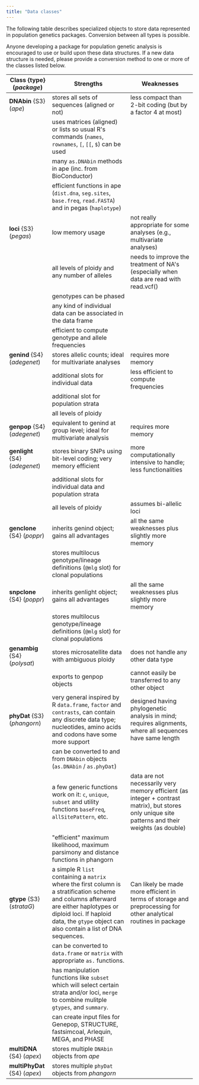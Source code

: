 ```yaml
---
title: "Data classes"
---
```


The following table describes specialized objects to store data represented in
population genetics packages. Conversion between all types is possible.

Anyone developing a package for population genetic analysis is encouraged to use or
build upon these data structures. If a new data structure is needed, please
provide a conversion method to one or more of the classes listed below.

|      Class {type} (*package*)     |      Strengths     |      Weaknesses     |
|-----------------------------------|--------------------|---------------------|
| **DNAbin** {S3} (*ape*) | stores all sets of sequences (aligned or not) | less compact than 2-bit coding (but by a factor 4 at most) |
| | uses matrices (aligned) or lists so usual R's commands (`names`, `rownames`, `[`, `[[`, `$`) can be used | |
| | many `as.DNAbin` methods in ape (inc. from BioConductor) | |
| | efficient functions in ape (`dist.dna`, `seg.sites`, `base.freq`, `read.FASTA`) and in pegas (`haplotype`) | |
| **loci** {S3} (*pegas*) | low memory usage | not really appropriate for some analyses (e.g., multivariate analyses)
| | all levels of ploidy and any number of alleles | needs to improve the treatment of NA's (especially when data are read with read.vcf() |
| | genotypes can be phased | |
| | any kind of individual data can be associated in the data frame | |
| | efficient to compute genotype and allele frequencies | |
| **genind** {S4} (*adegenet*) | stores allelic counts; ideal for multivariate analyses | requires more memory |
| | additional slots for individual data | less efficient to compute frequencies |
| | additional slot for population strata | |
| | all levels of ploidy | |
| **genpop** {S4} (*adegenet*) | equivalent to genind at group level; ideal for multivariate analysis | requires more memory |
| **genlight** {S4} (*adegenet*) | stores binary SNPs using bit-level coding; very memory efficient | more computationally intensive to handle; less functionalities |
| | additional slots for individual data and population strata | |
| | all levels of ploidy | assumes bi-allelic loci |
| **genclone** {S4} (*poppr*) | inherits genind object; gains all advantages | all the same weaknesses plus slightly more memory |
| | stores multilocus genotype/lineage definitions (`@mlg` slot) for clonal populations | |
| **snpclone** {S4} (*poppr*) | inherits genlight object; gains all advantages | all the same weaknesses plus slightly more memory |
| | stores multilocus genotype/lineage definitions (`@mlg` slot) for clonal populations | |
| **genambig** {S4} (*polysat*) | stores microsatellite data with ambiguous ploidy | does not handle any other data type |
| | exports to genpop objects | cannot easily be transferred to any other object |
| **phyDat** {S3} (*phangorn*) | very general inspired by R `data.frame`, `factor` and `contrasts`, can contain any discrete data type; nucleotides, amino acids and codons have some more support | designed having phylogenetic analysis in mind; requires alignments, where all sequences have same length |
| | can be converted to and from `DNAbin` objects (`as.DNAbin` / `as.phyDat`) | |
| | a few generic functions work on it: `c`, `unique`, `subset` and utility functions `baseFreq`, `allSitePattern`, etc. | data are not necessarily very memory efficient (as integer + contrast matrix), but stores only unique site patterns and their weights (as double) |
| | "efficient" maximum likelihood, maximum parsimony and distance functions in phangorn | |
| **gtype** {S3} (*strataG*) | a simple R `list` containing a `matrix` where the first column is a stratification scheme and columns afterward are either haplotypes or diploid loci. If haploid data, the `gtype` object can also contain a list of DNA sequences.| Can likely be made more efficient in terms of storage and preprocessing for other analytical routines in package |
| | can be converted to `data.frame` or `matrix` with appropriate `as.` functions. | |
| | has manipulation functions like `subset` which will select certain strata and/or loci, `merge` to combine mulitple `gtypes`, and `summary`. | |
| | can create input files for Genepop, STRUCTURE, fastsimcoal, Arlequin, MEGA, and PHASE | |
| **multiDNA** {S4} (*apex*) | stores multiple `DNAbin` objects from *ape* | |
| **multiPhyDat** {S4} (*apex*) | stores multiple `phyDat` objects from *phangorn* | |


